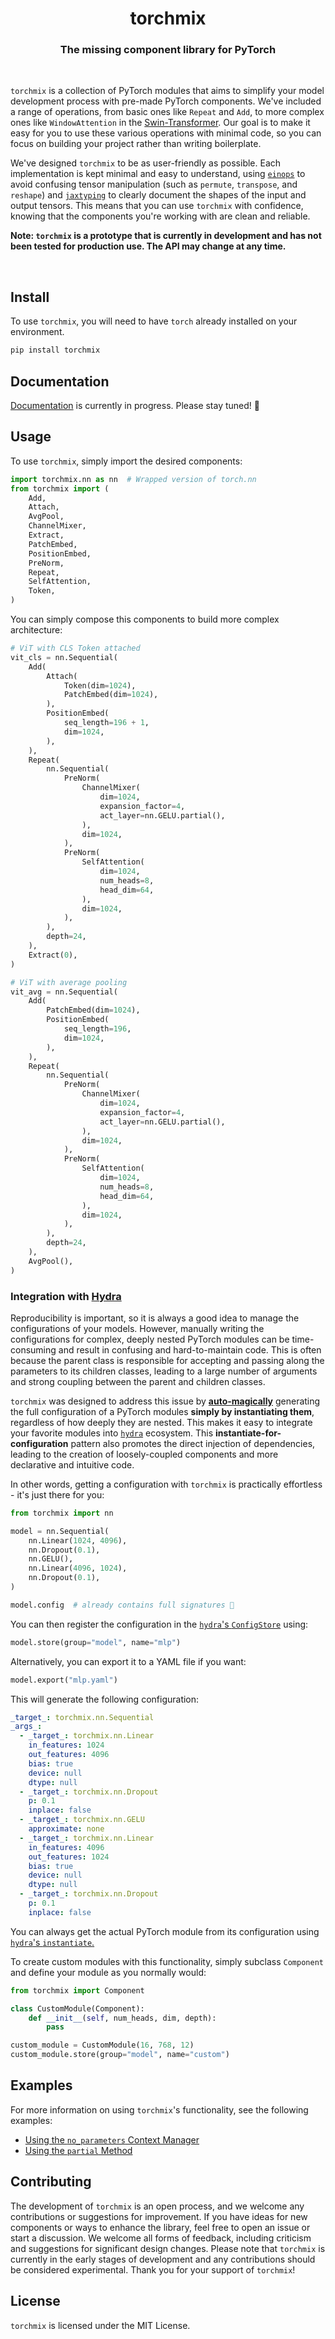 <h1 align="center">torchmix</h1>

<h3 align="center">The missing component library for PyTorch</h3>

<br />

`torchmix` is a collection of PyTorch modules that aims to simplify your model development process with pre-made PyTorch components. We've included a range of operations, from basic ones like `Repeat` and `Add`, to more complex ones like `WindowAttention` in the [Swin-Transformer](https://arxiv.org/abs/2103.14030). Our goal is to make it easy for you to use these various operations with minimal code, so you can focus on building your project rather than writing boilerplate.

We've designed `torchmix` to be as user-friendly as possible. Each implementation is kept minimal and easy to understand, using [`einops`](https://github.com/arogozhnikov/einops) to avoid confusing tensor manipulation (such as `permute`, `transpose`, and `reshape`) and [`jaxtyping`](https://github.com/google/jaxtyping) to clearly document the shapes of the input and output tensors. This means that you can use `torchmix` with confidence, knowing that the components you're working with are clean and reliable.

**Note: `torchmix` is a prototype that is currently in development and has not been tested for production use. The API may change at any time.**

<br />

## Install

To use `torchmix`, you will need to have `torch` already installed on your environment.

```sh
pip install torchmix
```

## Documentation

[Documentation](https://torchmix.vercel.app) is currently in progress. Please stay tuned! 🚀

## Usage

To use `torchmix`, simply import the desired components:

```python
import torchmix.nn as nn  # Wrapped version of torch.nn
from torchmix import (
    Add,
    Attach,
    AvgPool,
    ChannelMixer,
    Extract,
    PatchEmbed,
    PositionEmbed,
    PreNorm,
    Repeat,
    SelfAttention,
    Token,
)
```

You can simply compose this components to build more complex architecture:

```python
# ViT with CLS Token attached
vit_cls = nn.Sequential(
    Add(
        Attach(
            Token(dim=1024),
            PatchEmbed(dim=1024),
        ),
        PositionEmbed(
            seq_length=196 + 1,
            dim=1024,
        ),
    ),
    Repeat(
        nn.Sequential(
            PreNorm(
                ChannelMixer(
                    dim=1024,
                    expansion_factor=4,
                    act_layer=nn.GELU.partial(),
                ),
                dim=1024,
            ),
            PreNorm(
                SelfAttention(
                    dim=1024,
                    num_heads=8,
                    head_dim=64,
                ),
                dim=1024,
            ),
        ),
        depth=24,
    ),
    Extract(0),
)

# ViT with average pooling
vit_avg = nn.Sequential(
    Add(
        PatchEmbed(dim=1024),
        PositionEmbed(
            seq_length=196,
            dim=1024,
        ),
    ),
    Repeat(
        nn.Sequential(
            PreNorm(
                ChannelMixer(
                    dim=1024,
                    expansion_factor=4,
                    act_layer=nn.GELU.partial(),
                ),
                dim=1024,
            ),
            PreNorm(
                SelfAttention(
                    dim=1024,
                    num_heads=8,
                    head_dim=64,
                ),
                dim=1024,
            ),
        ),
        depth=24,
    ),
    AvgPool(),
)
```

### Integration with [Hydra](https://hydra.cc/)

Reproducibility is important, so it is always a good idea to manage the configurations of your models. However, manually writing the configurations for complex, deeply nested PyTorch modules can be time-consuming and result in confusing and hard-to-maintain code. This is often because the parent class is responsible for accepting and passing along the parameters to its children classes, leading to a large number of arguments and strong coupling between the parent and children classes.

`torchmix` was designed to address this issue by [**auto-magically**](https://github.com/mit-ll-responsible-ai/hydra-zen) generating the full configuration of a PyTorch modules **simply by instantiating them**, regardless of how deeply they are nested. This makes it easy to integrate your favorite modules into [`hydra`](https://hydra.cc/) ecosystem. This **instantiate-for-configuration** pattern also promotes the direct injection of dependencies, leading to the creation of loosely-coupled components and more declarative and intuitive code.

In other words, getting a configuration with `torchmix` is practically effortless - it's just there for you:

```python
from torchmix import nn

model = nn.Sequential(
    nn.Linear(1024, 4096),
    nn.Dropout(0.1),
    nn.GELU(),
    nn.Linear(4096, 1024),
    nn.Dropout(0.1),
)

model.config  # already contains full signatures 🤯
```

You can then register the configuration in the [`hydra`'s `ConfigStore`](https://hydra.cc/docs/tutorials/structured_config/config_store/) using:

```python
model.store(group="model", name="mlp")
```

Alternatively, you can export it to a YAML file if you want:

```python
model.export("mlp.yaml")
```

This will generate the following configuration:

```yaml
_target_: torchmix.nn.Sequential
_args_:
  - _target_: torchmix.nn.Linear
    in_features: 1024
    out_features: 4096
    bias: true
    device: null
    dtype: null
  - _target_: torchmix.nn.Dropout
    p: 0.1
    inplace: false
  - _target_: torchmix.nn.GELU
    approximate: none
  - _target_: torchmix.nn.Linear
    in_features: 4096
    out_features: 1024
    bias: true
    device: null
    dtype: null
  - _target_: torchmix.nn.Dropout
    p: 0.1
    inplace: false
```

You can always get the actual PyTorch module from its configuration using [`hydra`'s `instantiate`.](https://hydra.cc/docs/advanced/instantiate_objects/overview/)

To create custom modules with this functionality, simply subclass `Component` and define your module as you normally would:

```python
from torchmix import Component

class CustomModule(Component):
    def __init__(self, num_heads, dim, depth):
        pass

custom_module = CustomModule(16, 768, 12)
custom_module.store(group="model", name="custom")
```

## Examples

For more information on using `torchmix`'s functionality, see the following examples:

- [Using the `no_parameters` Context Manager](https://github.com/torchmix/torchmix/tree/main/examples/no_parameters)
- [Using the `partial` Method](https://github.com/torchmix/torchmix/tree/main/examples/partial)

## Contributing

The development of `torchmix` is an open process, and we welcome any contributions or suggestions for improvement. If you have ideas for new components or ways to enhance the library, feel free to open an issue or start a discussion. We welcome all forms of feedback, including criticism and suggestions for significant design changes. Please note that `torchmix` is currently in the early stages of development and any contributions should be considered experimental. Thank you for your support of `torchmix`!

## License

`torchmix` is licensed under the MIT License.
